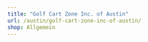 ```yaml
---
title: "Golf Cart Zone Inc. of Austin"
url: /austin/golf-cart-zone-inc-of-austin/
shop: Allgemein
---
```

